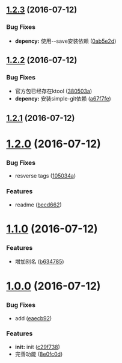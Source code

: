 <a name="1.2.3"></a>
## [1.2.3](f2e/ktool/compare/v1.2.2...v1.2.3) (2016-07-12)


### Bug Fixes

* **depency:** 使用--save安装依赖 ([0ab5e2d](f2e/ktool/commits/0ab5e2d))



<a name="1.2.2"></a>
## [1.2.2](f2e/ktool/compare/v1.2.1...v1.2.2) (2016-07-12)


### Bug Fixes

* 官方包已经存在ktool ([380503a](f2e/ktool/commits/380503a))
* **depency:** 安装simple-git依赖 ([a67f7fe](f2e/ktool/commits/a67f7fe))



<a name="1.2.1"></a>
## [1.2.1](f2e/ktool/compare/v1.2.0...v1.2.1) (2016-07-12)



<a name="1.2.0"></a>
# [1.2.0](f2e/ktool/compare/v1.1.0...v1.2.0) (2016-07-12)


### Bug Fixes

* resverse tags ([105034a](f2e/ktool/commits/105034a))


### Features

* readme ([becd662](f2e/ktool/commits/becd662))



<a name="1.1.0"></a>
# [1.1.0](f2e/ktool/compare/v1.0.0...v1.1.0) (2016-07-12)


### Features

* 增加别名 ([b634785](f2e/ktool/commits/b634785))



<a name="1.0.0"></a>
# [1.0.0](f2e/ktool/compare/c29f738...v1.0.0) (2016-07-12)


### Bug Fixes

* add ([eaecb92](f2e/ktool/commits/eaecb92))


### Features

* **init:** init ([c29f738](f2e/ktool/commits/c29f738))
* 完善功能 ([8e0fc0d](f2e/ktool/commits/8e0fc0d))




